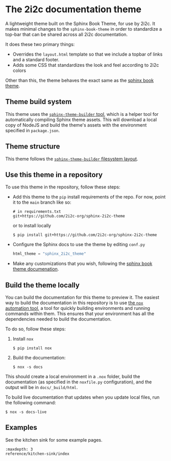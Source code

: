# The 2i2c documentation theme

A lightweight theme built on the Sphinx Book Theme, for use by 2i2c.
It makes minimal changes to the `sphinx-book-theme` in order to standardize a top-bar that can be shared across all 2i2c documentation.

It does these two primary things:

- Overrides the `layout.html` template so that we include a topbar of links and a standard footer.
- Adds some CSS that standardizes the look and feel according to 2i2c colors

Other than this, the theme behaves the exact same as the [sphinx book theme](https://sphinx-book-theme.readthedocs.io).

## Theme build system

This theme uses the [`sphinx-theme-builder` tool](https://github.com/pradyunsg/sphinx-theme-builder), which is a helper tool for automatically compiling Sphinx theme assets.
This will download a local copy of NodeJS and build the theme's assets with the environment specified in `package.json`.

## Theme structure

This theme follows the [`sphinx-theme-builder` filesystem layout](https://sphinx-theme-builder.readthedocs.io/en/latest/reference/filesystem-layout/).

## Use this theme in a repository

To use this theme in the repository, follow these steps:

- Add this theme to the `pip` install requirements of the repo. For now, point it to the `main` branch like so:

  ```
  # in requirements.txt
  git+https://github.com/2i2c-org/sphinx-2i2c-theme
  ```
  
  or to install locally
  
  ```console
  $ pip install git+https://github.com/2i2c-org/sphinx-2i2c-theme
  ```
- Configure the Sphinx docs to use the theme by editing `conf.py`

  ```python
  html_theme = "sphinx_2i2c_theme"
  ```
  
- Make any customizations that you wish, following the [sphinx book theme documenation](https://sphinx-book-theme.readthedocs.io).

## Build the theme locally

You can build the documentation for this theme to preview it.
The easiest way to build the documentation in this repository is to use [the `nox` automation tool](https://nox.thea.codes/), a tool for quickly building environments and running commands within them.
This ensures that your environment has all the dependencies needed to build the documentation.

To do so, follow these steps:

1. Install `nox`

   ```console
   $ pip install nox
   ```
2. Build the documentation:

   ```console
   $ nox -s docs
   ```

This should create a local environment in a `.nox` folder, build the documentation (as specified in the `noxfile.py` configuration), and the output will be in `docs/_build/html`.

To build live documentation that updates when you update local files, run the following command:

```console
$ nox -s docs-live
```

## Examples

See the kitchen sink for some example pages.

```{toctree}
:maxdepth: 3
reference/kitchen-sink/index
```